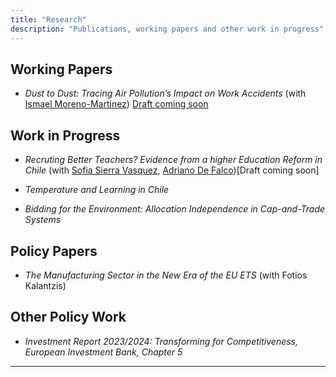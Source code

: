 ```yaml
---
title: "Research"
description: "Publications, working papers and other work in progress"
---
```



## Working Papers

- *Dust to Dust: Tracing Air Pollution’s Impact on Work Accidents* (with [Ismael Moreno-Martinez](https://ismaelmorenomartinez.eu/)) [Draft coming soon](https://papers.ssrn.com/sol3/papers.cfm?abstract_id=4812658)

## Work in Progress

- *Recruting Better Teachers? Evidence from a higher Education Reform in Chile* (with [Sofia Sierra Vasquez](https://sofiasierrav.com/), [Adriano De Falco](https://www.adrianodefalco.com/home-page))[Draft coming soon]

- *Temperature and Learning in Chile*

- *Bidding for the Environment: Allocation Independence in Cap-and-Trade Systems*

## Policy Papers

- *The Manufacturing Sector in the New Era of the EU ETS* (with Fotios Kalantzis)

## Other Policy Work

- *Investment Report 2023/2024: Transforming for Competitiveness, European Investment Bank, Chapter 5*

---
